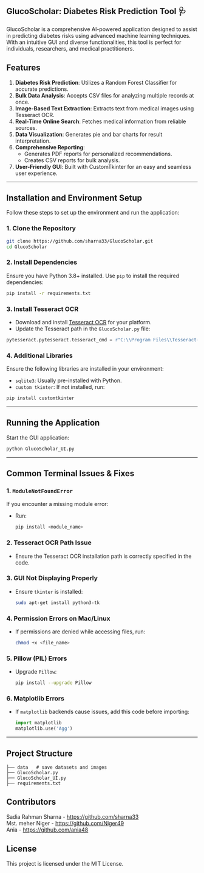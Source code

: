 ## **GlucoScholar: Diabetes Risk Prediction Tool 🩺**

GlucoScholar is a comprehensive AI-powered application designed to assist in predicting diabetes risks using advanced machine learning techniques. With an intuitive GUI and diverse functionalities, this tool is perfect for individuals, researchers, and medical practitioners.

## **Features**

1. **Diabetes Risk Prediction**: Utilizes a Random Forest Classifier for accurate predictions.
2. **Bulk Data Analysis**: Accepts CSV files for analyzing multiple records at once.
3. **Image-Based Text Extraction**: Extracts text from medical images using Tesseract OCR.
4. **Real-Time Online Search**: Fetches medical information from reliable sources.
5. **Data Visualization**: Generates pie and bar charts for result interpretation.
6. **Comprehensive Reporting**:
   - Generates PDF reports for personalized recommendations.
   - Creates CSV reports for bulk analysis.
7. **User-Friendly GUI**: Built with CustomTkinter for an easy and seamless user experience.

---

## **Installation and Environment Setup** 

Follow these steps to set up the environment and run the application:

### 1. Clone the Repository
```bash
git clone https://github.com/sharna33/GlucoScholar.git
cd GlucoScholar
```
### 2. Install Dependencies
Ensure you have Python 3.8+ installed. Use `pip` to install the required dependencies:

```bash
pip install -r requirements.txt
```
### 3. Install Tesseract OCR
- Download and install [Tesseract OCR](https://github.com/tesseract-ocr/tesseract) for your platform.
- Update the Tesseract path in the `GlucoScholar.py` file:
```python
pytesseract.pytesseract.tesseract_cmd = r"C:\\Program Files\\Tesseract-OCR\\tesseract.exe"
```
### 4. Additional Libraries
Ensure the following libraries are installed in your environment:
- `sqlite3`: Usually pre-installed with Python.
- `custom tkinter`: If not installed, run:
```bash
pip install customtkinter
```

---

## **Running the Application**

Start the GUI application:
```bash
python GlucoScholar_UI.py
```

---

## **Common Terminal Issues & Fixes** 

### 1. **`ModuleNotFoundError`**
If you encounter a missing module error:
- Run:
  ```bash
  pip install <module_name>
  ```

### 2. **Tesseract OCR Path Issue**
- Ensure the Tesseract OCR installation path is correctly specified in the code.

### 3. **GUI Not Displaying Properly**
- Ensure `tkinter` is installed:
  ```bash
  sudo apt-get install python3-tk
  ```

### 4. **Permission Errors on Mac/Linux**
- If permissions are denied while accessing files, run:
  ```bash
  chmod +x <file_name>
  ```

### 5. **Pillow (PIL) Errors**
- Upgrade `Pillow`:
  ```bash
  pip install --upgrade Pillow
  ```

### 6. **Matplotlib Errors**
- If `matplotlib` backends cause issues, add this code before importing:
  ```python
  import matplotlib
  matplotlib.use('Agg')
  ```

---

## **Project Structure**
`├── data   # save datasets and images`  
`├── GlucoScholar.py`   
`├── GlucoScholar_UI.py`   
`├── requirements.txt`

## **Contributors**
Sadia Rahman Sharna - https://github.com/sharna33   
Mst. meher Niger - https://github.com/Niger49  
Ania - https://github.com/ania48  

## **License**
This project is licensed under the MIT License.

